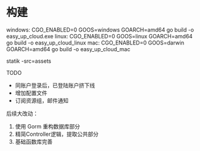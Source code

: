 # 构建

windows: CGO_ENABLED=0 GOOS=windows GOARCH=amd64 go build -o easy_up_cloud.exe
linux: CGO_ENABLED=0 GOOS=linux GOARCH=amd64 go build -o easy_up_cloud_linux
mac: CGO_ENABLED=0 GOOS=darwin GOARCH=amd64 go build -o easy_up_cloud_mac

statik -src=assets

TODO
- 同账户登录后，已登陆账户挤下线
- 增加配置文件
- 订阅资源组，邮件通知

后续大改动：
1. 使用 Gorm 重构数据库部分
2. 精简Controller逻辑，提取公共部分
3. 基础函数库完善
